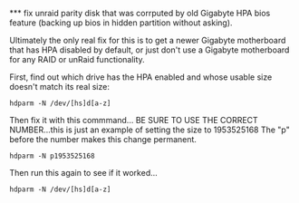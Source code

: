 
*** fix unraid parity disk that was corrputed by old Gigabyte HPA bios feature (backing up bios in hidden partition without asking).

Ultimately the only real fix for this is to get a newer Gigabyte motherboard that has HPA disabled by default, or just don't use a Gigabyte motherboard for any RAID or unRaid functionality. 


First, find out which drive has the HPA enabled and whose usable size doesn't match its real size: 

```
hdparm -N /dev/[hs]d[a-z]
```

Then fix it with this commmand...
BE SURE TO USE THE CORRECT NUMBER...this is just an example of setting the size to 1953525168
The "p" before the number makes this change permanent. 

```
hdparm -N p1953525168 
```

Then run this again to see if it worked...

```
hdparm -N /dev/[hs]d[a-z]
```
